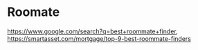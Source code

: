 # Roomate
https://www.google.com/search?q=best+roommate+finder, https://smartasset.com/mortgage/top-9-best-roommate-finders
